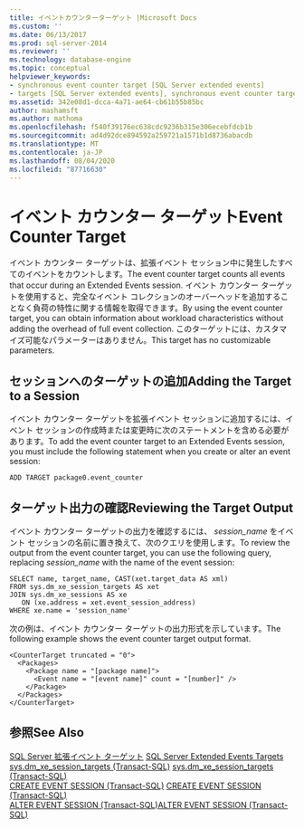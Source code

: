 ```yaml
---
title: イベントカウンターターゲット |Microsoft Docs
ms.custom: ''
ms.date: 06/13/2017
ms.prod: sql-server-2014
ms.reviewer: ''
ms.technology: database-engine
ms.topic: conceptual
helpviewer_keywords:
- synchronous event counter target [SQL Server extended events]
- targets [SQL Server extended events], synchronous event counter target
ms.assetid: 342e08d1-dcca-4a71-ae64-cb61b55b85bc
author: mashamsft
ms.author: mathoma
ms.openlocfilehash: f540f39176ec638cdc9236b315e306ecebfdcb1b
ms.sourcegitcommit: ad4d92dce894592a259721a1571b1d8736abacdb
ms.translationtype: MT
ms.contentlocale: ja-JP
ms.lasthandoff: 08/04/2020
ms.locfileid: "87716630"
---
```

# <a name="event-counter-target"></a><span data-ttu-id="938aa-102">イベント カウンター ターゲット</span><span class="sxs-lookup"><span data-stu-id="938aa-102">Event Counter Target</span></span>
  <span data-ttu-id="938aa-103">イベント カウンター ターゲットは、拡張イベント セッション中に発生したすべてのイベントをカウントします。</span><span class="sxs-lookup"><span data-stu-id="938aa-103">The event counter target counts all events that occur during an Extended Events session.</span></span> <span data-ttu-id="938aa-104">イベント カウンター ターゲットを使用すると、完全なイベント コレクションのオーバーヘッドを追加することなく負荷の特性に関する情報を取得できます。</span><span class="sxs-lookup"><span data-stu-id="938aa-104">By using the event counter target, you can obtain information about workload characteristics without adding the overhead of full event collection.</span></span> <span data-ttu-id="938aa-105">このターゲットには、カスタマイズ可能なパラメーターはありません。</span><span class="sxs-lookup"><span data-stu-id="938aa-105">This target has no customizable parameters.</span></span>  
  
## <a name="adding-the-target-to-a-session"></a><span data-ttu-id="938aa-106">セッションへのターゲットの追加</span><span class="sxs-lookup"><span data-stu-id="938aa-106">Adding the Target to a Session</span></span>  
 <span data-ttu-id="938aa-107">イベント カウンター ターゲットを拡張イベント セッションに追加するには、イベント セッションの作成時または変更時に次のステートメントを含める必要があります。</span><span class="sxs-lookup"><span data-stu-id="938aa-107">To add the event counter target to an Extended Events session, you must include the following statement when you create or alter an event session:</span></span>  
  
```  
ADD TARGET package0.event_counter  
```  
  
## <a name="reviewing-the-target-output"></a><span data-ttu-id="938aa-108">ターゲット出力の確認</span><span class="sxs-lookup"><span data-stu-id="938aa-108">Reviewing the Target Output</span></span>  
 <span data-ttu-id="938aa-109">イベント カウンター ターゲットの出力を確認するには、 *session_name* をイベント セッションの名前に置き換えて、次のクエリを使用します。</span><span class="sxs-lookup"><span data-stu-id="938aa-109">To review the output from the event counter target, you can use the following query, replacing *session_name* with the name of the event session:</span></span>  
  
```  
SELECT name, target_name, CAST(xet.target_data AS xml)  
FROM sys.dm_xe_session_targets AS xet  
JOIN sys.dm_xe_sessions AS xe  
   ON (xe.address = xet.event_session_address)  
WHERE xe.name = 'session_name'  
```  
  
 <span data-ttu-id="938aa-110">次の例は、イベント カウンター ターゲットの出力形式を示しています。</span><span class="sxs-lookup"><span data-stu-id="938aa-110">The following example shows the event counter target output format.</span></span>  
  
```  
<CounterTarget truncated = "0">  
  <Packages>  
    <Package name = "[package name]">  
      <Event name = "[event name]" count = "[number]" />  
    </Package>  
  </Packages>  
</CounterTarget>  
```  
  
## <a name="see-also"></a><span data-ttu-id="938aa-111">参照</span><span class="sxs-lookup"><span data-stu-id="938aa-111">See Also</span></span>  
 <span data-ttu-id="938aa-112">[SQL Server 拡張イベント ターゲット](../../2014/database-engine/sql-server-extended-events-targets.md) </span><span class="sxs-lookup"><span data-stu-id="938aa-112">[SQL Server Extended Events Targets](../../2014/database-engine/sql-server-extended-events-targets.md) </span></span>  
 <span data-ttu-id="938aa-113">[sys.dm_xe_session_targets &#40;Transact-SQL&#41;](/sql/relational-databases/system-dynamic-management-views/sys-dm-xe-session-targets-transact-sql) </span><span class="sxs-lookup"><span data-stu-id="938aa-113">[sys.dm_xe_session_targets &#40;Transact-SQL&#41;](/sql/relational-databases/system-dynamic-management-views/sys-dm-xe-session-targets-transact-sql) </span></span>  
 <span data-ttu-id="938aa-114">[CREATE EVENT SESSION &#40;Transact-SQL&#41;](/sql/t-sql/statements/create-event-session-transact-sql) </span><span class="sxs-lookup"><span data-stu-id="938aa-114">[CREATE EVENT SESSION &#40;Transact-SQL&#41;](/sql/t-sql/statements/create-event-session-transact-sql) </span></span>  
 [<span data-ttu-id="938aa-115">ALTER EVENT SESSION &#40;Transact-SQL&#41;</span><span class="sxs-lookup"><span data-stu-id="938aa-115">ALTER EVENT SESSION &#40;Transact-SQL&#41;</span></span>](/sql/t-sql/statements/alter-event-session-transact-sql)  
  
  
